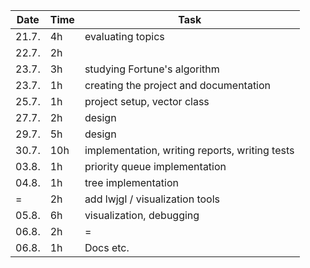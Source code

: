 |Date |Time|Task
---|---|---
21.7.|4h|evaluating topics
22.7.|2h|
23.7.|3h|studying Fortune's algorithm
23.7.|1h|creating the project and documentation
25.7.|1h|project setup, vector class
27.7.|2h|design
29.7.|5h|design
30.7.|10h|implementation, writing reports, writing tests
03.8.|1h|priority queue implementation
04.8.|1h|tree implementation
=|2h|add lwjgl / visualization tools
05.8.|6h|visualization, debugging
06.8.|2h|=
06.8.|1h|Docs etc.